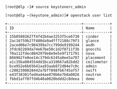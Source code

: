 	[root@dlp ~]# source keystonerc_admin

	[root@dlp ~(keystone_admin)]# openstack user list

	+----------------------------------+------------+
	| ID                               | Name       |
	+----------------------------------+------------+
	| 15b05802627f4f42b4ae3253f5ce6730 | cinder     |
	| 2ac16759b27f480da9adff72188c79f3 | glance     |
	| 2aced06e7c984399a7cc799de9199244 | aodh       |
	| 3fdc02269da74e67be50c1d2f8711f3b | gnocchi    |
	| 70a112fdec0842979e8e9e5e9f171791 | nova       |
	| 866962fe0ee14c379dc6245a8ee5a707 | placement  |
	| a1c35ba084554dd1bca310667a82bdd2 | ceilometer |
	| bce952e6b65641aa93aab872d04e7c0c | admin      |
	| c2082398028442a7bff898fb6745af57 | swift      |
	| e43f38301fed4a44ae070b6e7b0a0026 | neutron    |
	| fbbd1aff07fd4b48a0020bddd2c8deea | demo       |
	+----------------------------------+------------+

